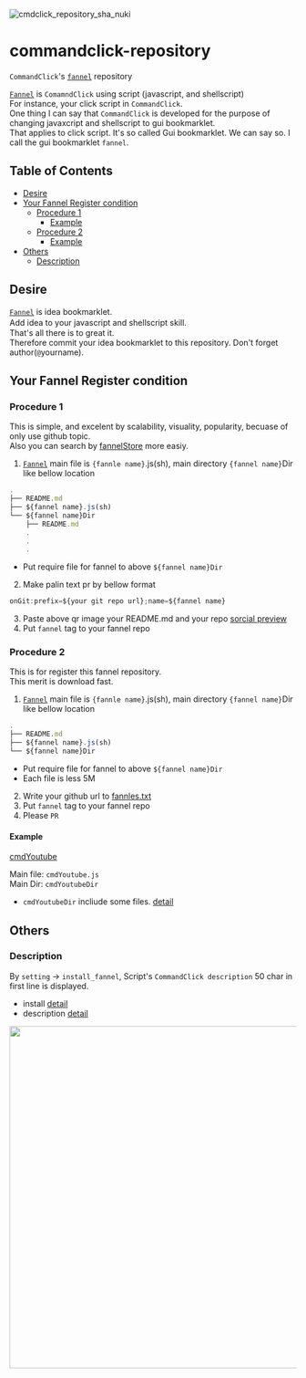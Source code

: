 ![cmdclick_repository_sha_nuki](https://user-images.githubusercontent.com/55217593/226264143-2da03394-0c9d-4d11-966d-09588a2c90d8.png)

# commandclick-repository
`CommandClick`'s [`fannel`](https://github.com/puutaro/CommandClick/blob/master/md/developer/glossary.md#fannel) repository

[`Fannel`](https://github.com/puutaro/CommandClick/blob/master/md/developer/glossary.md#fannel) is `ComamndClick` using script (javascript, and shellscript)  
For instance, your click script in `CommandClick`.   
One thing I can say that `CommandClick` is developed for the purpose of changing javaxcript and shellscript to gui bookmarklet.   
That applies to click script. It's so called Gui bookmarklet. We can say so. I call the gui bookmarklet `fannel`.




Table of Contents
-----------------

* [Desire](#desire)
* [Your Fannel Register condition](#your-fannel-register-condition)
  * [Procedure 1](#procedure-1)  
    * [Example](#example)
  * [Procedure 2](#procedure-2)  
    * [Example](#example)
* [Others](#others)
  * [Description](#description)


Desire
-----  

[`Fannel`](https://github.com/puutaro/CommandClick/blob/master/md/developer/glossary.md#fannel) is idea bookmarklet.   
Add idea to your javascript and shellscript skill.　   
That's all there is to great it.    
Therefore commit your idea bookmarklet to this repository. Don't forget author(`@`yourname).  


Your Fannel Register condition
-------------

### Procedure 1

This is simple, and excelent by scalability, visuality, popularity, becuase of only use github topic.  
Also you can search by [fannelStore](https://github.com/puutaro/fannelStore) more easiy.  
<!-- Finally, fannle install process integrate this. --> 


1. [`Fannel`](https://github.com/puutaro/CommandClick/blob/master/md/developer/glossary.md#fannel) main file is `{fannle name}`.js(sh), main directory  `{fannel name}`Dir like bellow location

```kt.js
.
├── README.md
├── ${fannel name}.js(sh)
└── ${fannel name}Dir
    ├── README.md
    .
    .
    .
```

- Put require file for fannel to above `${fannel name}Dir`

2. Make palin text pr by bellow format

```js.js
onGit:prefix=${your git repo url};name=${fannel name}
```

3. Paste above qr image your README.md and your repo [sorcial preview](https://docs.github.com/en/repositories/managing-your-repositorys-settings-and-features/customizing-your-repository/customizing-your-repositorys-social-media-preview)
4. Put `fannel` tag  to your fannel repo

### Procedure 2

This is for register this fannel repository.  
This merit is download fast.

1. [`Fannel`](https://github.com/puutaro/CommandClick/blob/master/md/developer/glossary.md#fannel) main file is `{fannle name}`.js(sh), main directory  `{fannel name}`Dir like bellow location

```kt.js
.
├── README.md
├── ${fannel name}.js(sh)
└── ${fannel name}Dir
```
- Put require file for fannel to above `${fannel name}Dir`
- Each file is less 5M  

2. Write your github url to [fannles.txt](https://github.com/puutaro/commandclick-repository/blob/master/manage/fannels/input_txt_list/repo_url_list.txt)
3. Put `fannel` tag  to your fannel repo
4. Please `PR`


#### Example

[cmdYoutube](https://github.com/puutaro/commandclick-repository/blob/master/fannel/cmdYoutuberDir/README.md)  

Main file: `cmdYoutube.js`   
Main Dir: `cmdYoutubeDir`  

- `cmdYoutubeDir` incliude some files. [detail](https://github.com/puutaro/commandclick-repository/tree/master/fannel)

Others
-------------

### Description

By `setting` -> `install_fannel`, Script's `CommandClick description` 50 char in first line is displayed.    
 - install [detail](https://github.com/puutaro/CommandClick/blob/master/README.md#install-fannel)  
 - description [detail](https://github.com/puutaro/CommandClick#description)  


<img src="https://github.com/puutaro/commandclick-repository/assets/55217593/6f62911e-772c-4c04-8375-0998d1353612" width="600">  


